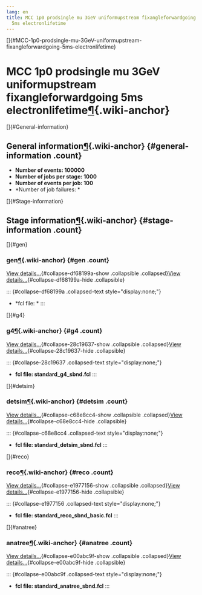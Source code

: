 ```yaml
---
lang: en
title: MCC 1p0 prodsingle mu 3GeV uniformupstream fixangleforwardgoing
  5ms electronlifetime
---
```


[]{#MCC-1p0-prodsingle-mu-3GeV-uniformupstream-fixangleforwardgoing-5ms-electronlifetime}

MCC 1p0 prodsingle mu 3GeV uniformupstream fixangleforwardgoing 5ms electronlifetime[¶](#MCC-1p0-prodsingle-mu-3GeV-uniformupstream-fixangleforwardgoing-5ms-electronlifetime){.wiki-anchor}
============================================================================================================================================================================================

[]{#General-information}

General information[¶](#General-information){.wiki-anchor} {#general-information .count}
----------------------------------------------------------

-   **Number of events: 100000**
-   **Number of jobs per stage: 1000**
-   **Number of events per job: 100**
-   \*Number of job failures: \*

[]{#Stage-information}

Stage information[¶](#Stage-information){.wiki-anchor} {#stage-information .count}
------------------------------------------------------

[]{#gen}

### gen[¶](#gen){.wiki-anchor} {#gen .count}

[View details\...](#){#collapse-df68199a-show .collapsible
.collapsed}[View details\...](#){#collapse-df68199a-hide .collapsible}

::: {#collapse-df68199a .collapsed-text style="display:none;"}
-   \*fcl file: \*
:::

[]{#g4}

### g4[¶](#g4){.wiki-anchor} {#g4 .count}

[View details\...](#){#collapse-28c19637-show .collapsible
.collapsed}[View details\...](#){#collapse-28c19637-hide .collapsible}

::: {#collapse-28c19637 .collapsed-text style="display:none;"}
-   **fcl file: standard\_g4\_sbnd.fcl**
:::

[]{#detsim}

### detsim[¶](#detsim){.wiki-anchor} {#detsim .count}

[View details\...](#){#collapse-c68e8cc4-show .collapsible
.collapsed}[View details\...](#){#collapse-c68e8cc4-hide .collapsible}

::: {#collapse-c68e8cc4 .collapsed-text style="display:none;"}
-   **fcl file: standard\_detsim\_sbnd.fcl**
:::

[]{#reco}

### reco[¶](#reco){.wiki-anchor} {#reco .count}

[View details\...](#){#collapse-e1977156-show .collapsible
.collapsed}[View details\...](#){#collapse-e1977156-hide .collapsible}

::: {#collapse-e1977156 .collapsed-text style="display:none;"}
-   **fcl file: standard\_reco\_sbnd\_basic.fcl**
:::

[]{#anatree}

### anatree[¶](#anatree){.wiki-anchor} {#anatree .count}

[View details\...](#){#collapse-e00abc9f-show .collapsible
.collapsed}[View details\...](#){#collapse-e00abc9f-hide .collapsible}

::: {#collapse-e00abc9f .collapsed-text style="display:none;"}
-   **fcl file: standard\_anatree\_sbnd.fcl**
:::
